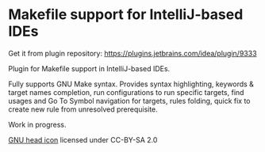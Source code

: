 Makefile support for IntelliJ-based IDEs
========================================

Get it from plugin repository: https://plugins.jetbrains.com/idea/plugin/9333

Plugin for Makefile support in IntelliJ-based IDEs.

Fully supports GNU Make syntax. Provides syntax highlighting, keywords & target names completion, run configurations to run specific targets, find usages and Go To Symbol navigation for targets, rules folding, quick fix to create new rule from unresolved prerequisite.

Work in progress.

[GNU head icon](https://www.gnu.org/graphics/heckert_gnu.html) licensed under CC-BY-SA 2.0